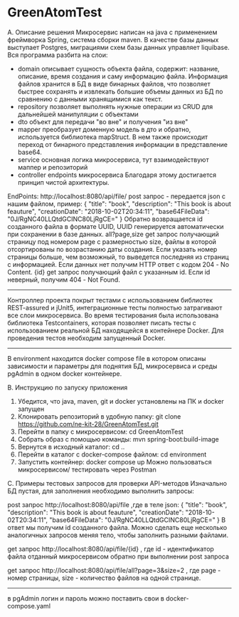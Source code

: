 # GreenAtomTest
А. Описание решения
Микросервис написан на java с применением фреймворка Spring, система сборки maven. В качестве базы данных выступает Postgres, миграциями схем базы данных управляет liquibase. 
Вся программа разбита на слои: 
 - domain 	описывает сущность объекта файла, содержит: название, описание, время создания и саму информацию файла. Информация файлов хранится в БД в виде бинарных файлов, что позволяет быстрее сохранять и извлекать большие объемы данных из БД по сравнению с данными хранящимися как текст.
 - repository 	позволяет выполнять нужные операции из CRUD для дальнейшей манипуляции с объектами
 - dto 		объект для передачи "во вне" и получения "из вне"
 - mapper 	преобразует доменную модель в дто и обратно, используется библиотека mapStruct. В нем также происходит переход от бинарного представления информации в представление base64.
 - service 	основная логика микросервиса, тут взаимодействуют маппер и репозиторий
 - controller 	endpoints микросервиса
Благодаря этому достигается принцип чистой архитектуры.

EndPoints:
http://localhost:8080/api/file/
	post запрос - передается json с нашим файлом, пример: 
{
  "title": "book",
  "description": "This book is about feauture",
  "creationDate": "2018-10-02T20:34:11",
  "base64FileData": "0J/RgNC40LLQtdGCINC80LjRgCE="
}
Обратно возвращается id созданного файла в формате UUID, UUID генерируется автоматически при сохранении в базе данных.
	all?page,size get запрос получающий страницу под номером page с размерностью size, файлы в которой отсортированы по возрастанию даты создания. Если указать номер страницы больше, чем возможный, то выведется последняя из страниц с информацией. Если данных нет получим HTTP ответ с кодом 204 - No Content.
	{id} get запрос получающий файл с указанным id. Если id неверный, получим 404 - Not Found.
_______________________
Контроллер проекта покрыт тестами с использованием библиотек REST-assured и jUnit5, интеграционные тесты полностью затрагивают все слои микросервиса.
Во время тестирования была использована библиотека Testcontainers, которая позволяет писать тесты с использованием реальной БД находящейся в контейнере Docker. Для проведения тестов необходим запущенный Docker.
_______________________
В environment находится docker compose file в котором описаны зависимости и параметры для поднятия БД, микросервиса и среды pgAdmin в одном docker контейнере.

B. Инструкцию по запуску приложения
1. Убедится, что java, maven, git и docker установлены на ПК и docker запущен
2. Клонировать репозиторий в удобную папку: git clone https://github.com/ne-kit-28/GreenAtomTest.git
3. Перейти в папку с микросервисом: cd GreenAtomTest
4. Собрать образ с помощью команды: mvn spring-boot:build-image
5. Вернутся в исходный каталог: cd ..
6. Перейти в каталог с docker-compose файлом: cd environment
7. Запустить контейнер: docker compose up
Можно пользоваться микросервисом/ тестировать через Postman

C. Примеры тестовых запросов для проверки API-методов
Изначально БД пустая, для заполнения необходимо выполнить запросы:

post запрос http://localhost:8080/api/file ,где в теле json:
{
  "title": "book",
  "description": "This book is about feauture",
  "creationDate": "2018-10-02T20:34:11",
  "base64FileData": "0J/RgNC40LLQtdGCINC80LjRgCE="
}
В ответ мы получим id созданного файла. Можно сделать еще несколько аналогичных запросов меняя тело, чтобы заполнить разными файлами.

get запрос http://localhost:8080/api/file/{id} , где id - идентификатор файла отданный микросервисом обратно при выполнении post запроса

get запрос http://localhost:8080/api/file/all?page=3&size=2 , где page - номер страницы, size - количество файлов на одной странице.
_______________________
в pgAdmin логин и пароль можно поставить свои в docker-compose.yaml
